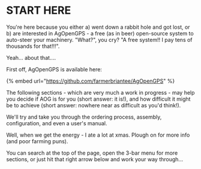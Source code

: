 # START HERE

You're here because you either a) went down a rabbit hole and got lost, or b) are interested in AgOpenGPS - a free (as in beer) open-source system to auto-steer your machinery. "What?", you cry? "A free system!! I pay tens of thousands for that!!!".

Yeah... about that....

First off, AgOpenGPS is available here:

{% embed url="https://github.com/farmerbriantee/AgOpenGPS" %}

The following sections - which are very much a work in progress - may help you decide if AOG is for you (short answer: it is!), and how difficult it might be to achieve (short answer: nowhere near as difficult as you'd think!).

We'll try and take you through the ordering process, assembly, configuration, and even a user's manual.

Well, when we get the energy - I ate a lot at xmas. Plough on for more info (and poor farming puns).

You can search at the top of the page, open the 3-bar menu for more sections, or just hit that right arrow below and work your way through...
